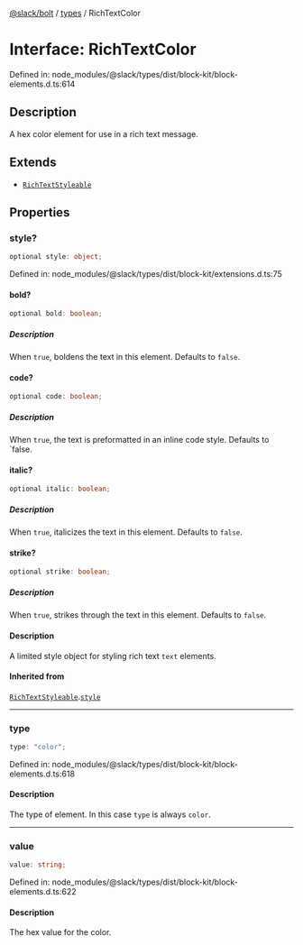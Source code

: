[@slack/bolt](../../../../index.md) / [types](../index.md) / RichTextColor

# Interface: RichTextColor

Defined in: node\_modules/@slack/types/dist/block-kit/block-elements.d.ts:614

## Description

A hex color element for use in a rich text message.

## Extends

- [`RichTextStyleable`](RichTextStyleable.md)

## Properties

### style?

```ts
optional style: object;
```

Defined in: node\_modules/@slack/types/dist/block-kit/extensions.d.ts:75

#### bold?

```ts
optional bold: boolean;
```

##### Description

When `true`, boldens the text in this element. Defaults to `false`.

#### code?

```ts
optional code: boolean;
```

##### Description

When `true`, the text is preformatted in an inline code style. Defaults to `false.

#### italic?

```ts
optional italic: boolean;
```

##### Description

When `true`, italicizes the text in this element. Defaults to `false`.

#### strike?

```ts
optional strike: boolean;
```

##### Description

When `true`, strikes through the text in this element. Defaults to `false`.

#### Description

A limited style object for styling rich text `text` elements.

#### Inherited from

[`RichTextStyleable`](RichTextStyleable.md).[`style`](RichTextStyleable.md#style)

***

### type

```ts
type: "color";
```

Defined in: node\_modules/@slack/types/dist/block-kit/block-elements.d.ts:618

#### Description

The type of element. In this case `type` is always `color`.

***

### value

```ts
value: string;
```

Defined in: node\_modules/@slack/types/dist/block-kit/block-elements.d.ts:622

#### Description

The hex value for the color.
